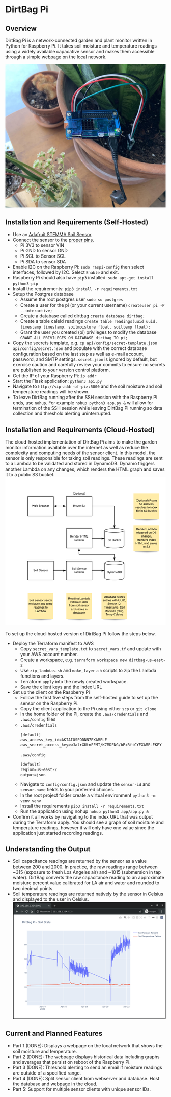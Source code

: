 # DirtBag Pi

## Overview
DirtBag Pi is a network-connected garden and plant monitor written in Python for Raspberry Pi. It takes soil moisture and temperature readings using a widely available capacative sensor and makes them accessible through a simple webpage on the local network.

![DirtBag Pi](img/dbp.jpg?raw=true "DirtBag Pi")

## Installation and Requirements (Self-Hosted)
* Use an [Adafruit STEMMA Soil Sensor](https://www.adafruit.com/product/4026)
* Connect the sensor to the [proper pins](https://learn.adafruit.com/adafruit-stemma-soil-sensor-i2c-capacitive-moisture-sensor/python-circuitpython-test).
    * Pi 3V3 to sensor VIN
    * Pi GND to sensor GND
    * Pi SCL to Sensor SCL
    * Pi SDA to sensor SDA
* Enable I2C on the Raspberry Pi: `sudo raspi-config` then select interfaces, followed by I2C. Select `Enable` and exit.
* Raspberry Pi should also have `pip3` installed: `sudo apt-get install python3-pip`
* Install the requirements: `pip3 install -r requirements.txt`
* Setup the Postgres database
    * Assume the root postgres user `sudo su postgres`
    * Create a user for the pi (or your current username) `createuser pi -P --interactive;`
    * Create a database called dirtbag `create database dirtbag;`
    * Create a table caleld readings `create table readings(uuid uuid, timestamp timestamp, soilmoisture float, soiltemp float);`
    * Grant the user you created (pi) privileges to modify the database `GRANT ALL PRIVILEGES ON DATABASE dirtbag TO pi;`
* Copy the secrets template, e.g. `cp api/config/secret-template.json api/config/secret.json` and populate with the correct database configuration based on the last step as well as e-mail account, password, and SMTP settings. `secret.json` is ignored by default, but exercise caution and carefully review your commits to ensure no secrets are published to your version control platform.
* Get the IP of your Raspberry Pi: `ip addr`
* Start the Flask application: `python3 api.py`
* Navigate to `http://<ip-addr-of-pi>:5000` and the soil moisture and soil temperature readings will be shown.
* To leave DirtBag running after the SSH session with the Raspberry Pi ends, use `nohup`. For example `nohup python3 app.py &` will allow for termination of the SSH session while leaving DirtBag Pi running so data collection and threshold alerting uninterrupted.

## Installation and Requirements (Cloud-Hosted)
The cloud-hosted implementation of DirtBag Pi aims to make the garden monitor information available over the internet as well as reduce the complexity and computing needs of the sensor client. In this model, the sensor is only responsible for taking soil readings. These readings are sent to a Lambda to be validated and stored in DynamoDB. Dynamo triggers another Lambda on any changes, which renders the HTML graph and saves it to a public S3 bucket.
![Cloud-hosted implementation](img/cloud.png?raw=true "Cloud-hosted implementation")

To set up the cloud-hosted version of DirtBag Pi follow the steps below.
* Deploy the Terraform manifest to AWS
    * Copy `secret_vars_template.txt` to `secret_vars.tf` and update with your AWS account number.
    * Create a workspace, e.g. `terraform workspace new dirtbag-us-east-2`
    * Use `zip_lambdas.sh` and `make_layer.sh` scripts to zip the Lambda functions and layers.
    * Terraform `apply` into the newly created workspace.
    * Save the client keys and the index URL
* Set up the client on the Raspberry Pi
    * Follow the first five steps from the self-hosted guide to set up the sensor on the Raspberry Pi.
    * Copy the client application to the Pi using either `scp` or `git clone`
    * In the home folder of the Pi, create the `.aws/credentials` and `.aws/config` files
    * `.aws/credentials` 
      ```
      [default]
      aws_access_key_id=AKIAIOSFODNN7EXAMPLE
      aws_secret_access_key=wJalrXUtnFEMI/K7MDENG/bPxRfiCYEXAMPLEKEY
      ```
      `.aws/config`
      ```
      [default]
      region=us-east-2
      output=json
      ```
    * Navigate to `config/config.json` and update the `sensor-id` and `sensor-name` fields to your preferred choices.
    * In the root project folder create a virtual environment `python3 -m venv venv`
    * Install the requirements `pip3 install -r requirements.txt`
    * Run the application using nohup `nohup python3 app/app.py &` 
* Confirm it all works by navigating to the index URL that was output during the Terraform apply. You should see a graph of soil moisture and temperature readings, however it will only have one value since the application just started recording readings. 
      
    
## Understanding the Output
* Soil capacitance readings are returned by the sensor as a value between 200 and 2000. In practice, the raw readings range between ~315 (exposure to fresh Los Angeles air) and ~1015 (submersion in tap water). DirtBag converts the raw capacitance reading to an approximate moisture percent value calibrated for LA air and water and rounded to two decimal points.
* Soil temperature readings are returned natively by the sensor in Celsius and displayed to the user in Celsius.
![Example plot](img/plot.png?raw=true "Example Graph")

## Current and Planned Features
* Part 1 (DONE): Displays a webpage on the local network that shows the soil moisture and temperature.
* Part 2 (DONE): The webpage displays historical data including graphs and averages that persist on reboot of the Raspberry Pi.
* Part 3 (DONE): Threshold alerting to send an email if moisture readings are outside of a specified range.
* Part 4 (DONE): Split sensor client from webserver and database. Host the database and webpage in the cloud.
* Part 5: Support for multiple sensor clients with unique sensor IDs.
